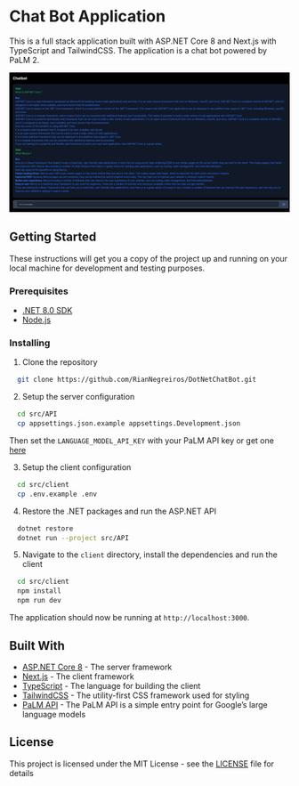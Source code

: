 # Chat Bot Application

This is a full stack application built with ASP.NET Core 8 and Next.js with TypeScript and TailwindCSS. The application is a chat bot powered by PaLM 2.

![Screenshot to showcase the Chat Bot](./docs/sample_screenshot.png)

## Getting Started

These instructions will get you a copy of the project up and running on your local machine for development and testing purposes.

### Prerequisites

- [.NET 8.0 SDK](https://dotnet.microsoft.com/en-us/download/dotnet/8.0)
- [Node.js](https://nodejs.org/en/blog/release/v20.11.0)

### Installing

1. Clone the repository
```bash
  git clone https://github.com/RianNegreiros/DotNetChatBot.git
```

2. Setup the server configuration
```bash
  cd src/API
  cp appsettings.json.example appsettings.Development.json
```
Then set the `LANGUAGE_MODEL_API_KEY` with your PaLM API key or get one [here](https://ai.google.dev/tutorials/setup)

3. Setup the client configuration
```bash
  cd src/client
  cp .env.example .env
```

4. Restore the .NET packages and run the ASP.NET API
```bash
  dotnet restore
  dotnet run --project src/API
```

5. Navigate to the `client` directory, install the dependencies and run the client
```bash
  cd src/client
  npm install
  npm run dev
```

The application should now be running at `http://localhost:3000`.

## Built With
 - [ASP.NET Core 8](https://learn.microsoft.com/en-us/dotnet/core/whats-new/dotnet-8?source=recommendations) - The server framework
 - [Next.js](https://nextjs.org/docs) - The client framework
 - [TypeScript](https://www.typescriptlang.org/) - The language for building the client
 - [TailwindCSS](https://tailwindcss.com) - The utility-first CSS framework used for styling
 - [PaLM API](https://developers.googleblog.com/2023/03/announcing-palm-api-and-makersuite.html) - The PaLM API is a simple entry point for Google’s large language models

## License

This project is licensed under the MIT License - see the [LICENSE](LICENSE) file for details
